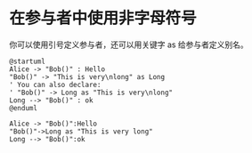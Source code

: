 # 在参与者中使用非字母符号

你可以使用引号定义参与者，还可以用关键字 as 给参与者定义别名。

``` puml
@startuml
Alice -> "Bob()" : Hello
"Bob()" -> "This is very\nlong" as Long
' You can also declare:
' "Bob()" -> Long as "This is very\nlong"
Long --> "Bob()" : ok
@enduml
```

``` puml
Alice -> "Bob()":Hello
"Bob()"->Long as "This is very long"
Long --> "Bob()":ok
```